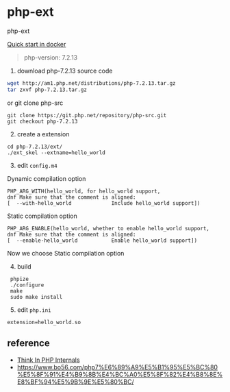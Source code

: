 # php-ext
php-ext

[Quick start in docker](./README-Docker.md)

> php-version: 7.2.13

1. download php-7.2.13 source code
```sh
wget http://am1.php.net/distributions/php-7.2.13.tar.gz
tar zxvf php-7.2.13.tar.gz
``` 

or git clone php-src
```
git clone https://git.php.net/repository/php-src.git
git checkout php-7.2.13 
```

2. create a extension
```
cd php-7.2.13/ext/
./ext_skel --extname=hello_world
```

3. edit `config.m4`

Dynamic compilation option
```
PHP_ARG_WITH(hello_world, for hello_world support,
dnf Make sure that the comment is aligned:
[  --with-hello_world             Include hello_world support])
```

Static compilation option
```
PHP_ARG_ENABLE(hello_world, whether to enable hello_world support,
dnf Make sure that the comment is aligned:
[  --enable-hello_world           Enable hello_world support])
```

Now we choose Static compilation option

4. build
```
 phpize
 ./configure
 make
 sudo make install
```

5. edit `php.ini`
```
extension=hello_world.so
```

## reference
* [Think In PHP Internals](http://www.php-internals.com/)
* https://www.bo56.com/php7%E6%89%A9%E5%B1%95%E5%BC%80%E5%8F%91%E4%B9%8B%E4%BC%A0%E5%8F%82%E4%B8%8E%E8%BF%94%E5%9B%9E%E5%80%BC/


